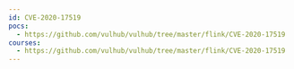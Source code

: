 ```yaml
---
id: CVE-2020-17519
pocs:
  - https://github.com/vulhub/vulhub/tree/master/flink/CVE-2020-17519
courses:
  - https://github.com/vulhub/vulhub/tree/master/flink/CVE-2020-17519
---
```

